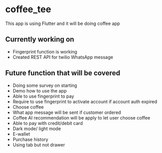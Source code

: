 # coffee_tee

This app is using Flutter and it will be doing coffee app

## Currently working on

- Fingerprint function is working<br>
- Created REST API for twilio WhatsApp message<br>

## Future function that will be covered

- Doing some survey on starting<br>
- Demo how to use the app<br>
- Able to use fingerprint to pay<br>
- Require to use fingerprint to activate account if account auth expired<br>
- Choose coffee<br>
- What app message will be sent if customer ordered<br>
- Coffee AI recommendation will be apply to let user choose coffee<br>
- Able to pay with credit/debit card<br>
- Dark mode/ light mode<br>
- E-wallet<br>
- Purchase history<br>
- Using tab but not drawer<br>
